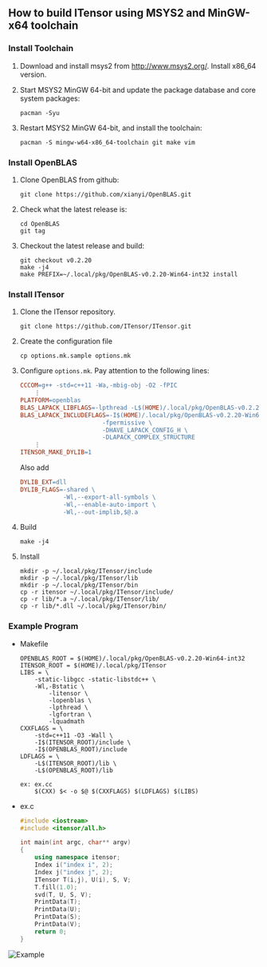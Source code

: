 ## How to build ITensor using MSYS2 and MinGW-x64 toolchain 

### Install Toolchain

1. Download and install msys2 from http://www.msys2.org/. Install x86_64 version.

2. Start MSYS2 MinGW 64-bit and update the package database and core system packages:
    ```
    pacman -Syu
    ```

3. Restart MSYS2 MinGW 64-bit, and install the toolchain:
    ```
    pacman -S mingw-w64-x86_64-toolchain git make vim
    ```

### Install OpenBLAS

1. Clone OpenBLAS from github:
    ```
    git clone https://github.com/xianyi/OpenBLAS.git
    ```

2. Check what the latest release is:
    ```
    cd OpenBLAS
    git tag
    ```

3. Checkout the latest release and build:
    ```
    git checkout v0.2.20
    make -j4
    make PREFIX=~/.local/pkg/OpenBLAS-v0.2.20-Win64-int32 install
    ```

### Install ITensor

1. Clone the ITensor repository.
    ```
    git clone https://github.com/ITensor/ITensor.git
    ```

2. Create the configuration file
    ```
    cp options.mk.sample options.mk
    ```

3. Configure `options.mk`. Pay attention to the following lines:
    ```Makefile
    CCCOM=g++ -std=c++11 -Wa,-mbig-obj -O2 -fPIC
        ⋮
    PLATFORM=openblas
    BLAS_LAPACK_LIBFLAGS=-lpthread -L$(HOME)/.local/pkg/OpenBLAS-v0.2.20-Win64-int32/lib -lopenblas
    BLAS_LAPACK_INCLUDEFLAGS=-I$(HOME)/.local/pkg/OpenBLAS-v0.2.20-Win64-int32/include \
                           -fpermissive \
                           -DHAVE_LAPACK_CONFIG_H \
                           -DLAPACK_COMPLEX_STRUCTURE
        ⋮
    ITENSOR_MAKE_DYLIB=1
    ```
    Also add
    ```Makefile
    DYLIB_EXT=dll
    DYLIB_FLAGS=-shared \
                -Wl,--export-all-symbols \
                -Wl,--enable-auto-import \
                -Wl,--out-implib,$@.a
    ```

4. Build
    ```
    make -j4
    ```

5. Install
    ```
    mkdir -p ~/.local/pkg/ITensor/include
    mkdir -p ~/.local/pkg/ITensor/lib
    mkdir -p ~/.local/pkg/ITensor/bin
    cp -r itensor ~/.local/pkg/ITensor/include/
    cp -r lib/*.a ~/.local/pkg/ITensor/lib/
    cp -r lib/*.dll ~/.local/pkg/ITensor/bin/
    ```

### Example Program

* Makefile
    ```make
	OPENBLAS_ROOT = $(HOME)/.local/pkg/OpenBLAS-v0.2.20-Win64-int32
	ITENSOR_ROOT = $(HOME)/.local/pkg/ITensor
	LIBS = \
		-static-libgcc -static-libstdc++ \
		-Wl,-Bstatic \
			-litensor \
			-lopenblas \
			-lpthread \
			-lgfortran \
			-lquadmath
	CXXFLAGS = \
		-std=c++11 -O3 -Wall \
		-I$(ITENSOR_ROOT)/include \
		-I$(OPENBLAS_ROOT)/include
	LDFLAGS = \
		-L$(ITENSOR_ROOT)/lib \
		-L$(OPENBLAS_ROOT)/lib

	ex: ex.cc
		$(CXX) $< -o $@ $(CXXFLAGS) $(LDFLAGS) $(LIBS)
    ```

* ex.c
    ```c++
    #include <iostream>
    #include <itensor/all.h>

    int main(int argc, char** argv)
    {
        using namespace itensor;
        Index i("index i", 2);
        Index j("index j", 2);
        ITensor T(i,j), U(i), S, V;
        T.fill(1.0);
        svd(T, U, S, V);
        PrintData(T);
        PrintData(U);
        PrintData(S);
        PrintData(V);
        return 0;
    }
    ```

![Example](http://kyungminlee.org/doc/howto/itensor_msys2/run_ex.png)
